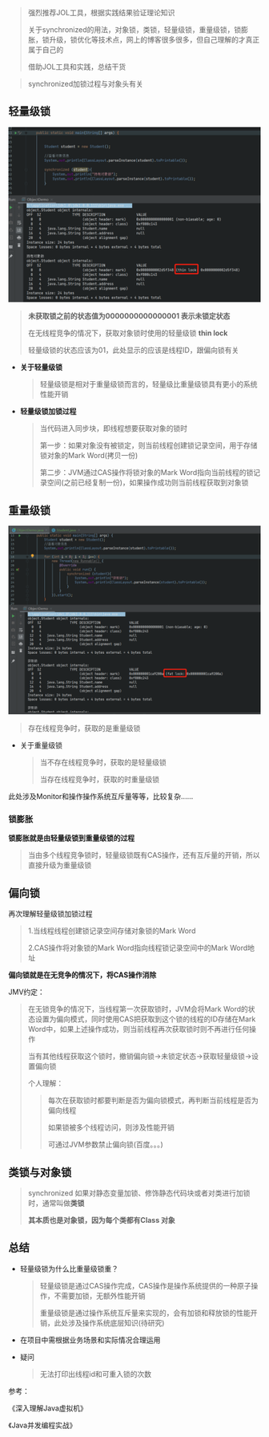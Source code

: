 > 强烈推荐JOL工具，根据实践结果验证理论知识
>
> 关于synchronized的用法，对象锁，类锁，轻量级锁，重量级锁，锁膨胀，锁升级，锁优化等技术点，网上的博客很多很多，但自己理解的才真正属于自己的
>
> 借助JOL工具和实践，总结干货



> synchronized加锁过程与对象头有关

## 轻量级锁

![](../静态资源/轻量级锁.png)

> **未获取锁之前的状态值为0000000000000001  表示未锁定状态**
>
> 在无线程竞争的情况下，获取对象锁时使用的轻量级锁  **thin lock**
>
> 轻量级锁的状态应该为01，此处显示的应该是线程ID，跟偏向锁有关

* **关于轻量级锁**

  > 轻量级锁是相对于重量级锁而言的，轻量级比重量级锁具有更小的系统性能开销
  
* **轻量级锁加锁过程**

  > 当代码进入同步块，即线程想要获取对象的锁时
  >
  > 第一步：如果对象没有被锁定，则当前线程创建锁记录空间，用于存储锁对象的Mark Word(拷贝一份)
  >
  > 第二步：JVM通过CAS操作将锁对象的Mark Word指向当前线程的锁记录空间(之前已经复制一份)，如果操作成功则当前线程获取到对象锁

## 重量级锁

![](../静态资源/重量级锁.png)

> 存在线程竞争时，获取的是重量级锁

* 关于重量级锁

  > 当不存在线程竞争时，获取的是轻量级锁
  >
  > 当存在线程竞争时，获取的时重量级锁

此处涉及Monitor和操作操作系统互斥量等等，比较复杂......

### 锁膨胀

**锁膨胀就是由轻量级锁到重量级锁的过程**

> 当由多个线程竞争锁时，轻量级锁既有CAS操作，还有互斥量的开销，所以直接升级为重量级锁

## 偏向锁

再次理解轻量级锁加锁过程

> 1.当线程线程创建锁记录空间存储对象锁的Mark Word
>
> 2.CAS操作将对象锁的Mark Word指向线程锁记录空间中的Mark Word地址

**偏向锁就是在无竞争的情况下，将CAS操作消除**

JMV约定：

> 在无锁竞争的情况下，当线程第一次获取锁时，JVM会将Mark Word的状态设置为偏向模式，同时使用CAS把获取到这个锁的线程的ID存储在Mark Word中，如果上述操作成功，则当前线程再次获取锁时则不再进行任何操作
>
> 当有其他线程获取这个锁时，撤销偏向锁->未锁定状态->获取轻量级锁->设置偏向锁
>
> 个人理解：
>
> > 每次在获取锁时都要判断是否为偏向锁模式，再判断当前线程是否为偏向线程
> >
> > 如果锁被多个线程访问，则涉及性能开销
> >
> > 可通过JVM参数禁止偏向锁(百度。。。)

## 类锁与对象锁

> synchronized 如果对静态变量加锁、修饰静态代码块或者对类进行加锁时，通常叫做**类锁**
>
> **其本质也是对象锁，因为每个类都有Class 对象**

## 总结

* 轻量级锁为什么比重量级锁重？

  > 轻量级锁是通过CAS操作完成，CAS操作是操作系统提供的一种原子操作，不需要加锁，无额外性能开销
  >
  > 重量级锁是通过操作系统互斥量来实现的，会有加锁和释放锁的性能开销，此处涉及操作系统底层知识(待研究)

* 在项目中需根据业务场景和实际情况合理运用

* 疑问

  > 无法打印出线程id和可重入锁的次数

参考：

《深入理解Java虚拟机》

《Java并发编程实战》
